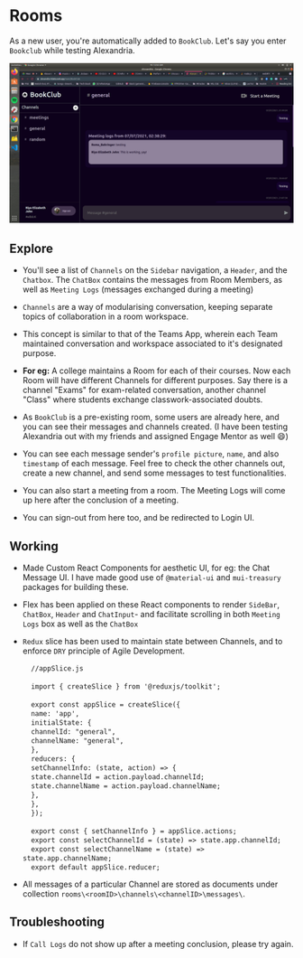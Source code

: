 # Rooms

As a new user, you're automatically added to `BookClub`.
Let's say you enter `Bookclub` while testing Alexandria.

![Room](img/room.png)

## Explore

- You'll see a list of `Channels` on the `Sidebar` navigation, a `Header`, and the `Chatbox`. The `ChatBox` contains the messages from Room Members, as well as `Meeting Logs` (messages exchanged during a meeting)

- `Channels` are a way of modularising conversation, keeping separate topics of collaboration in a room workspace.
- This concept is similar to that of the Teams App, wherein each Team maintained conversation and workspace associated to it's designated purpose.

- **For eg:** A college maintains a Room for each of their courses. Now each Room will have different Channels for different purposes. Say there is a channel "Exams" for exam-related conversation, another channel "Class" where students exchange classwork-associated doubts.

- As `BookClub` is a pre-existing room, some users are already here, and you can see their messages and channels created.
  (I have been testing Alexandria out with my friends and assigned Engage Mentor as well 😄)

- You can see each message sender's `profile picture`, `name`, and also `timestamp` of each message. Feel free to check the other channels out, create a new channel, and send some messages to test functionalities.

- You can also start a meeting from a room. The Meeting Logs will come up here after the conclusion of a meeting.

- You can sign-out from here too, and be redirected to Login UI.

## Working

- Made Custom React Components for aesthetic UI, for eg: the Chat Message UI. I have made good use of `@material-ui` and `mui-treasury` packages for building these.

- Flex has been applied on these React components to render `SideBar`, `ChatBox`, `Header` and `ChatInput`- and facilitate scrolling in both `Meeting Logs` box as well as the `ChatBox`

- `Redux` slice has been used to maintain state between Channels, and to enforce `DRY` principle of Agile Development.

        //appSlice.js

        import { createSlice } from '@reduxjs/toolkit';

        export const appSlice = createSlice({
        name: 'app',
        initialState: {
        channelId: "general",
        channelName: "general",
        },
        reducers: {
        setChannelInfo: (state, action) => {
        state.channelId = action.payload.channelId;
        state.channelName = action.payload.channelName;
        },
        },
        });

        export const { setChannelInfo } = appSlice.actions;
        export const selectChannelId = (state) => state.app.channelId;
        export const selectChannelName = (state) => state.app.channelName;
        export default appSlice.reducer;

- All messages of a particular Channel are stored as documents under collection `rooms\<roomID>\channels\<channelID>\messages\`.

## Troubleshooting

- If `Call Logs` do not show up after a meeting conclusion, please try again.
